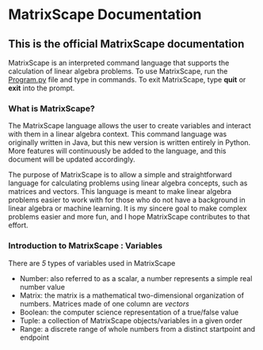 # MatrixScape Documentation
## This is the official MatrixScape documentation

MatrixScape is an interpreted command language that supports the calculation of linear algebra
problems. To use MatrixScape, run the [Program.py](https://github.com/JCurran0499/MatrixScape/blob/master/Python/Program.py) file and type in commands.
To exit MatrixScape, type **quit** or **exit** into the prompt.

### What is MatrixScape?

The MatrixScape language allows the user to create variables and interact with them in a linear algebra context. This command language was originally
written in Java, but this new version is written entirely in Python. More features will continuously be added to the language, and this document
will be updated accordingly. 

The purpose of MatrixScape is to allow a simple and straightforward language for calculating problems using linear algebra concepts, such as 
matrices and vectors. This language is meant to make linear algebra problems easier to work with for those who do not have a 
background in linear algebra or machine learning. It is my sincere goal to make complex problems easier and more fun, and I hope MatrixScape
contributes to that effort.

### Introduction to MatrixScape : Variables

There are *5* types of variables used in MatrixScape
- Number: also referred to as a scalar, a number represents a simple real number value
- Matrix: the matrix is a mathematical two-dimensional organization of numbers. Matrices made of one column are *vectors*
- Boolean: the computer science representation of a true/false value
- Tuple: a collection of MatrixScape objects/variables in a given order
- Range: a discrete range of whole numbers from a distinct startpoint and endpoint
